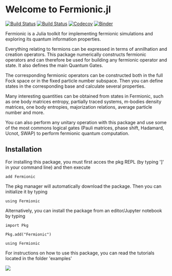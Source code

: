 # Welcome to Fermionic.jl

[![Build Status](https://travis-ci.com/Marco-Di-Tullio/Fermionic.jl.svg?branch=master)](https://travis-ci.com/Marco-Di-Tullio/Fermionic.jl)
[![Build Status](https://ci.appveyor.com/api/projects/status/github/Marco-Di-Tullio/Fermionic.jl?svg=true)](https://ci.appveyor.com/project/Marco-Di-Tullio/Fermionic-jl)
[![Codecov](https://codecov.io/gh/Marco-Di-Tullio/Fermionic.jl/branch/master/graph/badge.svg)](https://codecov.io/gh/Marco-Di-Tullio/Fermionic.jl)
[![Binder](https://mybinder.org/badge_logo.svg)](https://mybinder.org/v2/gh/Marco-Di-Tullio/Fermionic.jl/master)


Fermionic is a Julia toolkit for implementing fermionic simulations and exploring its quantum information properties.

Everything relating to fermions can be expressed in terms of annilhation and creation operators. This package numerically constructs fermionic operators and can therefore be used for building any fermionic operator and state. It also defines the main Quantum Gates.

The corresponding fermionic operators can be constructed both in the full Fock space or in the fixed particle number subspace. Then you can define states in the corresponding base and calculate several properties. 

Many interesting quantities can be obtained from states in Fermionic, such as one body matrices entropy, partially traced systems, m-bodies density matrices, one body entropies, majorization relations, average particle number and more.

You can also perform any unitary operation with this package and use some of the most commons logical gates (Pauli matrices, phase shift, Hadamard, Ucnot, SWAP) to perform fermionic quantum computation.

## Installation

For installing this package, you must first acces the pkg REPL (by typing ']' in your command line) and then execute

```add Fermionic```

The pkg manager will automatically download the package. Then you can initialize it by typing

```using Fermionic```

Alternatively, you can install the package from an editor/Jupyter notebook by typing

```import Pkg```

```Pkg.add("Fermionic")```

```using Fermionic```

For instructions on how to use this package, you can read the tutorials located in the folder 'examples\'

![](/images/quantuminfo.png)
